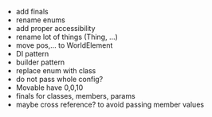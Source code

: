 - add finals
- rename enums
- add proper accessibility
- rename lot of things (Thing, ...)
- move pos,... to WorldElement
- DI pattern
- builder pattern
- replace enum with class
- do not pass whole config?
- Movable have 0,0,10
- finals for classes, members, params
- maybe cross reference? to avoid passing member values